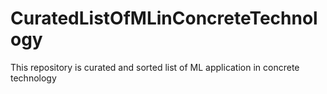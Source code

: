 # CuratedListOfMLinConcreteTechnology
This repository is curated and sorted list of ML application in concrete technology
